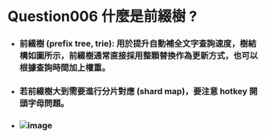Question006 什麼是前綴樹 ?
=====
* ### 前綴樹 (prefix tree, trie): 用於提升自動補全文字查詢速度，樹結構如圖所示，前綴樹通常直接採用整顆替換作為更新方式，也可以根據查詢時間加上權重。
* ### 若前綴樹大到需要進行分片對應 (shard map)，要注意 hotkey 開頭字母問題。
* ### ![image](https://gitlab.com/ChiangWei/main/-/raw/master/SystemsDesign/Chapter13/SystemArchitectureDiagram.png)
<br />
